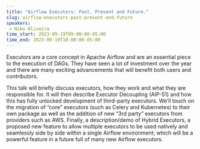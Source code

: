 ```yaml
---
title: "Airflow Executors: Past, Present and Future."
slug: airflow-executors-past-present-and-future
speakers:
 - Niko Oliveira
time_start: 2023-09-19T09:00:00-05:00
time_end: 2023-09-19T10:00:00-05:00
---
```


Executors are a core concept in Apache Airflow and are an essential piece to the execution of DAGs. They have seen a lot of investment over the year and there are many exciting advancements that will benefit both users and contributors.

This talk will briefly discuss executors, how they work and what they are responsible for. It will then describe Executor Decoupling (AIP-51) and how this has fully unlocked development of third-party executors. We’ll touch on the migration of “core” executors (such as Celery and Kubernetes) to their own package as well as the addition of new “3rd party” executors from providers such as AWS. Finally, a description/demo of Hybrid Executors, a proposed new feature to allow multiple executors to be used natively and seamlessly side by side within a single Airflow environment; which will be a powerful feature in a future full of many new Airflow executors.
